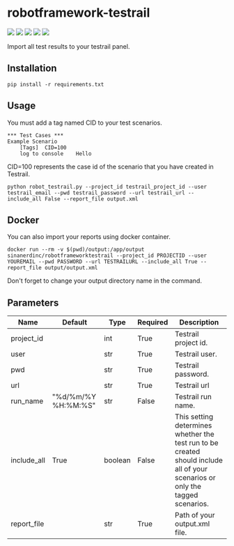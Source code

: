 # robotframework-testrail
<tr>
<p align="left">

  <td>
    <a href="https://hub.docker.com/r/sinanerdinc/robotframeworktestrail" target="_blank"><img src="https://img.shields.io/docker/pulls/sinanerdinc/robotframeworktestrail?style=for-the-badge" /></a>
  </td>
  <td>
    <img src="https://img.shields.io/github/issues-closed/sinanerdinc/robotframework-testrail?style=for-the-badge" />
  </td>
  <td>
    <img src="https://img.shields.io/github/issues-pr/sinanerdinc/robotframework-testrail?style=for-the-badge" />
  </td>
  <td>
    <img src="https://img.shields.io/github/license/sinanerdinc/robotframework-testrail?style=for-the-badge" />
  </td>
  <td>
    <img src="https://img.shields.io/github/contributors/sinanerdinc/robotframework-testrail?style=for-the-badge" />
  </td>
  
  
</p>  
</tr>

Import all test results to your testrail panel.

## Installation

```
pip install -r requirements.txt
```

## Usage
You must add a tag named CID to your test scenarios. 

```
*** Test Cases ***
Example Scenario
    [Tags]  CID=100
    log to console    Hello
```
CID=100 represents the case id of the scenario that you have created in Testrail.

```
python robot_testrail.py --project_id testrail_project_id --user testrail_email --pwd testrail_password --url testrail_url --include_all False --report_file output.xml  
```

## Docker
You can also import your reports using docker container.

```
docker run --rm -v $(pwd)/output:/app/output sinanerdinc/robotframeworktestrail --project_id PROJECTID --user YOUREMAIL --pwd PASSWORD --url TESTRAILURL --include_all True --report_file output/output.xml
```

Don't forget to change your output directory name in the command.

## Parameters

| Name | Default | Type | Required | Description |
|--|--|--|--|--|
| project_id |  | int |  True|Testrail project id.  |
| user |  | str | True | Testrail user. |
| pwd |  | str | True | Testrail password. |
| url |  | str | True | Testrail url |
| run_name | "%d/%m/%Y %H:%M:%S" | str | False | Testrail run name. |
| include_all | True  | boolean | False  | This setting determines whether the test run to be created should include all of your scenarios or only the tagged scenarios. |
| report_file |  | str | True | Path of your output.xml file. |


